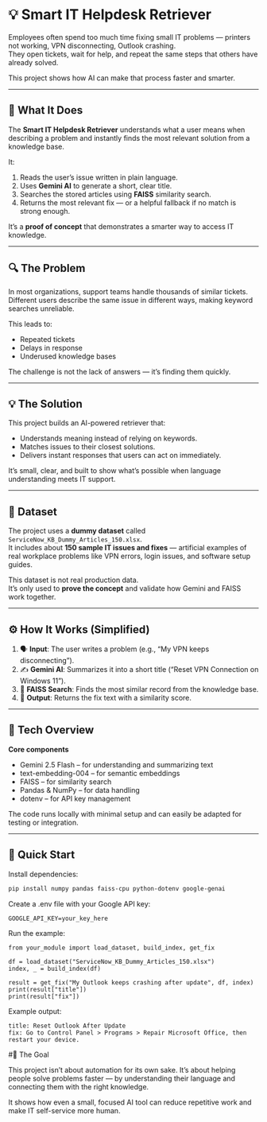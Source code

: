 # 💡 Smart IT Helpdesk Retriever

Employees often spend too much time fixing small IT problems — printers not working, VPN disconnecting, Outlook crashing.  
They open tickets, wait for help, and repeat the same steps that others have already solved.  

This project shows how AI can make that process faster and smarter.

---

## 🎯 What It Does

The **Smart IT Helpdesk Retriever** understands what a user means when describing a problem and instantly finds the most relevant solution from a knowledge base.

It:
1. Reads the user’s issue written in plain language.  
2. Uses **Gemini AI** to generate a short, clear title.  
3. Searches the stored articles using **FAISS** similarity search.  
4. Returns the most relevant fix — or a helpful fallback if no match is strong enough.  

It’s a **proof of concept** that demonstrates a smarter way to access IT knowledge.

---

## 🔍 The Problem

In most organizations, support teams handle thousands of similar tickets.  
Different users describe the same issue in different ways, making keyword searches unreliable.  

This leads to:
- Repeated tickets  
- Delays in response  
- Underused knowledge bases  

The challenge is not the lack of answers — it’s finding them quickly.

---

## 💡 The Solution

This project builds an AI-powered retriever that:
- Understands meaning instead of relying on keywords.  
- Matches issues to their closest solutions.  
- Delivers instant responses that users can act on immediately.  

It’s small, clear, and built to show what’s possible when language understanding meets IT support.

---

## 🧾 Dataset

The project uses a **dummy dataset** called `ServiceNow_KB_Dummy_Articles_150.xlsx`.  
It includes about **150 sample IT issues and fixes** — artificial examples of real workplace problems like VPN errors, login issues, and software setup guides.  

This dataset is not real production data.  
It’s only used to **prove the concept** and validate how Gemini and FAISS work together.

---

## ⚙️ How It Works (Simplified)

1. 🗣 **Input**: The user writes a problem (e.g., “My VPN keeps disconnecting”).  
2. ✍️ **Gemini AI**: Summarizes it into a short title (“Reset VPN Connection on Windows 11”).  
3. 🔎 **FAISS Search**: Finds the most similar record from the knowledge base.  
4. 💬 **Output**: Returns the fix text with a similarity score.  

---

## 🧰 Tech Overview

**Core components**
- Gemini 2.5 Flash – for understanding and summarizing text  
- text-embedding-004 – for semantic embeddings  
- FAISS – for similarity search  
- Pandas & NumPy – for data handling  
- dotenv – for API key management  

The code runs locally with minimal setup and can easily be adapted for testing or integration.

---

## 🚀 Quick Start

Install dependencies:
```bash
pip install numpy pandas faiss-cpu python-dotenv google-genai
```
Create a .env file with your Google API key:
```
GOOGLE_API_KEY=your_key_here
```
Run the example:
```
from your_module import load_dataset, build_index, get_fix

df = load_dataset("ServiceNow_KB_Dummy_Articles_150.xlsx")
index, _ = build_index(df)

result = get_fix("My Outlook keeps crashing after update", df, index)
print(result["title"])
print(result["fix"])
```
Example output:
```
title: Reset Outlook After Update
fix: Go to Control Panel > Programs > Repair Microsoft Office, then restart your device. 
```
#🌱 The Goal

This project isn’t about automation for its own sake.
It’s about helping people solve problems faster — by understanding their language and connecting them with the right knowledge.

It shows how even a small, focused AI tool can reduce repetitive work and make IT self-service more human.
